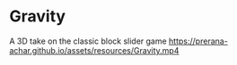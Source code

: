 # Gravity
A 3D take on the classic block slider game
https://prerana-achar.github.io/assets/resources/Gravity.mp4
